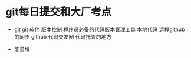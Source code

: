 # git每日提交和大厂考点

- git
    git 软件 版本控制
    程序员必备的代码版本管理工具
    本地代码 远程github 的同步 
    github 代码交友网 代码托管的地方

- 能量块 
    